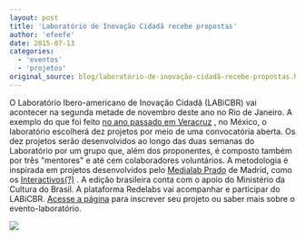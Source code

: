 ```yaml
---
layout: post
title: 'Laboratório de Inovação Cidadã recebe propostas'
author: 'efeefe'
date: 2015-07-13
categories:
  - 'eventos'
  - 'projetos'
original_source: blog/laboratório-de-inovação-cidadã-recebe-propostas.html
---
```


O Laboratório Ibero-americano de Inovação Cidadã (LABiCBR) vai acontecer na segunda metade de novembro deste ano no Rio de Janeiro. A exemplo do que foi feito [no ano passado em Veracruz](http://www.ciudadania20.org/pt-pt/labic-mx/) , no México, o laboratório escolherá dez projetos por meio de uma convocatória aberta. Os dez projetos serão desenvolvidos ao longo das duas semanas do Laboratório por um grupo que, além dos proponentes, é composto também por três \"mentores\" e até cem colaboradores voluntários. A metodologia é inspirada em projetos desenvolvidos pelo [Medialab Prado](http://medialab-prado.es/) de Madrid, como os [Interactivos(?)](http://medialab-prado.es/interactivos) . A edição brasileira conta com o apoio do Ministério da Cultura do Brasil. A plataforma Redelabs vai acompanhar e participar do LABiCBR. [Acesse a página](http://www.ciudadania20.org/pt-pt/labicbr/) para inscrever seu projeto ou saber mais sobre o evento-laboratório.

![](http://www.ciudadania20.org/wp-content/uploads/2015/07/BannerRioconLogosPT-PROYS-980x523.png)
